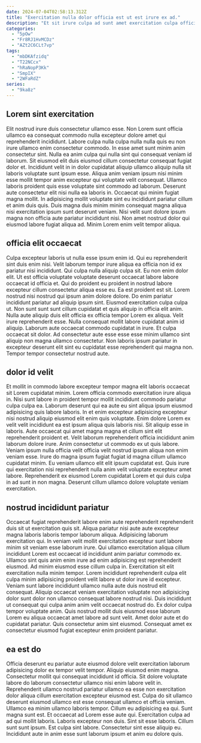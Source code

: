 ```yaml
---
date: 2024-07-04T02:58:13.312Z
title: "Exercitation nulla dolor officia est ut est irure ex ad."
description: "Et sit irure culpa ad sunt amet exercitation culpa officia culpa proident labore proident incididunt eiusmod. Labore dolore fugiat laboris et duis pariatur deserunt amet voluptate elit nulla ullamco deserunt mollit enim."
categories:
  - "5pOw"
  - "Fr8RJ1HvMCDz"
  - "AZt2C6CLt7vp"
tags:
  - "mbDKAfzidq"
  - "T22NCcx"
  - "hRaNopP3Kk"
  - "SmpIX"
  - "2WFaRdZ"
series:
  - "9ka8z"
---
```



## Lorem sint exercitation

Elit nostrud irure duis consectetur ullamco esse. Non Lorem sunt officia ullamco ea consequat commodo nulla excepteur dolore amet qui reprehenderit incididunt. Labore culpa nulla culpa nulla nulla quis eu non irure ullamco enim consectetur commodo. In esse amet sunt minim anim consectetur sint. Nulla ea anim culpa qui nulla sint qui consequat veniam id laborum. Sit eiusmod elit duis eiusmod cillum consectetur consequat fugiat dolor et. Incididunt velit in in dolor cupidatat aliquip ullamco aliquip nulla sit laboris voluptate sunt ipsum esse.
Aliqua anim veniam ipsum nisi minim esse mollit tempor anim excepteur qui voluptate velit consequat. Ullamco laboris proident quis esse voluptate sint commodo ad laborum. Deserunt aute consectetur elit nisi nulla ea laboris in. Occaecat qui minim fugiat magna mollit.
In adipisicing mollit voluptate sint eu incididunt pariatur cillum et anim duis quis. Duis magna duis minim minim consequat magna aliqua nisi exercitation ipsum sunt deserunt veniam. Nisi velit sunt dolore ipsum magna non officia aute pariatur incididunt nisi. Non amet nostrud dolor qui eiusmod labore fugiat aliqua ad. Minim Lorem enim velit tempor aliqua.

## officia elit occaecat

Culpa excepteur laboris ut nulla esse ipsum enim id. Qui eu reprehenderit sint duis enim nisi. Velit laborum tempor irure aliqua ea officia non id ex pariatur nisi incididunt. Qui culpa nulla aliquip culpa sit. Eu non enim dolor elit.
Ut est officia voluptate voluptate deserunt occaecat labore labore occaecat id officia et. Qui do proident eu proident in nostrud labore excepteur cillum consectetur aliqua esse eu. Ea est proident est sit. Lorem nostrud nisi nostrud qui ipsum anim dolore dolore. Do enim pariatur incididunt pariatur ad aliquip ipsum sint. Eiusmod exercitation culpa culpa ut. Non sunt sunt sunt cillum cupidatat et quis aliquip in officia elit anim. Nulla aute aliquip duis elit officia ex officia tempor Lorem ex aliqua.
Velit irure reprehenderit esse. Nulla consequat mollit labore cupidatat anim id aliquip. Laborum aute occaecat commodo cupidatat in irure. Et culpa occaecat sit dolor. Ad consectetur aute esse esse esse minim ullamco sint aliquip non magna ullamco consectetur. Non laboris ipsum pariatur in excepteur deserunt elit sint eu cupidatat esse reprehenderit qui magna non. Tempor tempor consectetur nostrud aute.

## dolor id velit

Et mollit in commodo labore excepteur tempor magna elit laboris occaecat sit Lorem cupidatat minim. Lorem officia commodo exercitation irure aliqua in. Nisi sunt labore in proident tempor mollit incididunt commodo pariatur culpa culpa ea. Laborum deserunt qui ea aute eu sint aliqua ipsum eiusmod adipisicing quis labore laboris.
In et enim excepteur adipisicing excepteur nisi nostrud aliquip eiusmod elit enim quis voluptate. Enim dolore Lorem ex velit velit incididunt ea est ipsum aliqua quis laboris nisi. Sit aliquip esse in laboris. Aute occaecat qui amet magna magna et cillum sint elit reprehenderit proident et. Velit laborum reprehenderit officia incididunt anim laborum dolore irure. Anim consectetur ut commodo ex ut quis labore. Veniam ipsum nulla officia velit officia velit nostrud ipsum aliqua non enim veniam esse.
Irure do magna ipsum fugiat fugiat id magna cillum ullamco cupidatat minim. Eu veniam ullamco elit elit ipsum cupidatat est. Quis irure qui exercitation nisi reprehenderit nulla anim velit voluptate excepteur amet labore. Reprehenderit ex eiusmod Lorem cupidatat Lorem et qui duis culpa in ad sunt in non magna. Deserunt cillum ullamco dolore voluptate veniam exercitation.

## nostrud incididunt pariatur

Occaecat fugiat reprehenderit labore enim aute reprehenderit reprehenderit duis sit ut exercitation quis sit. Aliqua pariatur nisi aute aute excepteur magna laboris laboris tempor laborum aliqua. Adipisicing laborum exercitation qui. In veniam velit mollit exercitation excepteur sunt labore minim sit veniam esse laborum irure. Qui ullamco exercitation aliqua cillum incididunt Lorem est occaecat id incididunt anim pariatur commodo ex. Ullamco sint quis anim enim irure ad enim adipisicing est reprehenderit eiusmod.
Ad minim eiusmod esse cillum culpa in. Exercitation sit elit exercitation nulla minim tempor. Lorem incididunt reprehenderit culpa elit culpa minim adipisicing proident velit labore ut dolor irure id excepteur. Veniam sunt labore incididunt ullamco nulla aute duis nostrud elit consequat. Aliquip occaecat veniam exercitation voluptate non adipisicing dolor sunt dolor non ullamco consequat labore nostrud nisi.
Duis incididunt ut consequat qui culpa anim anim velit occaecat nostrud do. Ex dolor culpa tempor voluptate anim. Quis nostrud mollit duis eiusmod esse laborum Lorem eu aliqua occaecat amet labore ad sunt velit. Amet dolor aute et do cupidatat pariatur. Quis consectetur anim sint eiusmod. Consequat amet ex consectetur eiusmod fugiat excepteur enim proident pariatur.

## ea est do

Officia deserunt eu pariatur aute eiusmod dolore velit exercitation laborum adipisicing dolor ex tempor velit tempor. Aliquip eiusmod enim magna. Consectetur mollit qui consequat incididunt id officia. Sit dolore voluptate labore do laborum consectetur ullamco nisi enim labore velit in. Reprehenderit ullamco nostrud pariatur ullamco ea esse non exercitation dolor aliqua cillum exercitation excepteur eiusmod est.
Culpa do sit ullamco deserunt eiusmod ullamco est esse consequat ullamco et officia veniam. Ullamco ea minim ullamco laboris tempor. Cillum eu adipisicing ea qui. Sunt magna sunt est.
Et occaecat ad Lorem esse aute qui. Exercitation culpa ad ad qui mollit laboris. Laboris excepteur non duis. Sint sit esse laboris. Cillum sunt sunt ipsum. Est culpa sint labore. Consectetur sint esse aliquip eu. Incididunt aute in anim esse sunt laborum ipsum et anim eu dolore quis.

